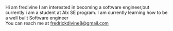 Hi am fredivine
I am interested in becoming a software engineer,but currently i am a student at Alx SE program.
I am currently learning how to be a well built Software engineer  
You can reach me at fredrickdivine8@gmail.com


